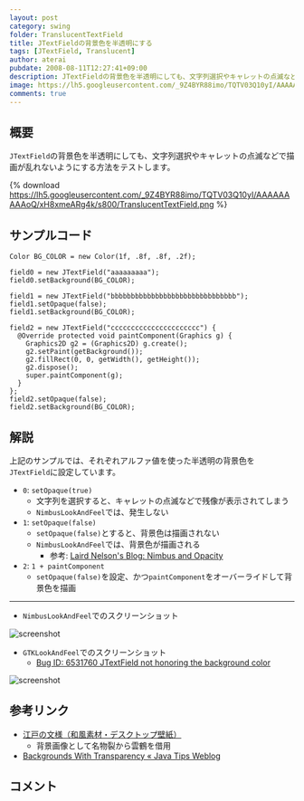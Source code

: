```yaml
---
layout: post
category: swing
folder: TranslucentTextField
title: JTextFieldの背景色を半透明にする
tags: [JTextField, Translucent]
author: aterai
pubdate: 2008-08-11T12:27:41+09:00
description: JTextFieldの背景色を半透明にしても、文字列選択やキャレットの点滅などで描画が乱れないようにする方法をテストします。
image: https://lh5.googleusercontent.com/_9Z4BYR88imo/TQTV03Q10yI/AAAAAAAAAoQ/xH8xmeARg4k/s800/TranslucentTextField.png
comments: true
---
```

## 概要
`JTextField`の背景色を半透明にしても、文字列選択やキャレットの点滅などで描画が乱れないようにする方法をテストします。

{% download https://lh5.googleusercontent.com/_9Z4BYR88imo/TQTV03Q10yI/AAAAAAAAAoQ/xH8xmeARg4k/s800/TranslucentTextField.png %}

## サンプルコード
<pre class="prettyprint"><code>Color BG_COLOR = new Color(1f, .8f, .8f, .2f);

field0 = new JTextField("aaaaaaaaa");
field0.setBackground(BG_COLOR);

field1 = new JTextField("bbbbbbbbbbbbbbbbbbbbbbbbbbbbbbb");
field1.setOpaque(false);
field1.setBackground(BG_COLOR);

field2 = new JTextField("cccccccccccccccccccccc") {
  @Override protected void paintComponent(Graphics g) {
    Graphics2D g2 = (Graphics2D) g.create();
    g2.setPaint(getBackground());
    g2.fillRect(0, 0, getWidth(), getHeight());
    g2.dispose();
    super.paintComponent(g);
  }
};
field2.setOpaque(false);
field2.setBackground(BG_COLOR);
</code></pre>

## 解説
上記のサンプルでは、それぞれアルファ値を使った半透明の背景色を`JTextField`に設定しています。

- `0`: `setOpaque(true)`
    - 文字列を選択すると、キャレットの点滅などで残像が表示されてしまう
    - `NimbusLookAndFeel`では、発生しない
- `1`: `setOpaque(false)`
    - `setOpaque(false)`とすると、背景色は描画されない
    - `NimbusLookAndFeel`では、背景色が描画される
        - 参考: [Laird Nelson's Blog: Nimbus and Opacity](http://weblogs.java.net/blog/ljnelson/archive/2008/07/nimbus_and_opac.html)
- `2`: `1 + paintComponent`
    - `setOpaque(false)`を設定、かつ`paintComponent`をオーバーライドして背景色を描画

<!-- dummy comment line for breaking list -->

- - - -
- `NimbusLookAndFeel`でのスクリーンショット

<!-- dummy comment line for breaking list -->

![screenshot](https://lh5.googleusercontent.com/_9Z4BYR88imo/TQcFKxPuBpI/AAAAAAAAAqw/1P6cGhtr7FA/s800/TranslucentTextField1.png)

- `GTKLookAndFeel`でのスクリーンショット
    - [Bug ID: 6531760 JTextField not honoring the background color](http://bugs.java.com/bugdatabase/view_bug.do?bug_id=6531760)

<!-- dummy comment line for breaking list -->

![screenshot](https://lh3.googleusercontent.com/_9Z4BYR88imo/TQTV55zD1gI/AAAAAAAAAoY/0PCTmGDb2AA/s800/TranslucentTextField2.png)

## 参考リンク
- [江戸の文様（和風素材・デスクトップ壁紙）](http://www.viva-edo.com/komon/edokomon.html)
    - 背景画像として名物裂から雲鶴を借用
- [Backgrounds With Transparency « Java Tips Weblog](http://tips4java.wordpress.com/2009/05/31/backgrounds-with-transparency/)

<!-- dummy comment line for breaking list -->

## コメント
